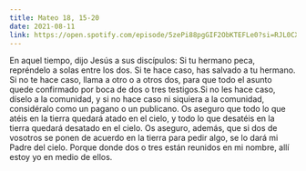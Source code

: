 ```yaml
---
title: Mateo 18, 15-20
date: 2021-08-11
link: https://open.spotify.com/episode/5zePi88pgGIF2ObKTEFLe0?si=RJL0CX4MQO6RdGZZRGr91g&utm_source=copy-link&dl_branch=1
---
```


En aquel tiempo, dijo Jesús a sus discípulos: Si tu hermano peca, repréndelo a solas
entre los dos.
Si te hace caso, has salvado a tu hermano.
Si no te hace caso, llama a otro o a otros dos, para que todo el asunto quede
confirmado por boca de dos o tres testigos.Si no les hace caso, díselo a la comunidad, y si no hace caso ni siquiera a la
comunidad, considéralo como un pagano o un publicano.
Os aseguro que todo lo que atéis en la tierra quedará atado en el cielo, y todo lo que
desatéis en la tierra quedará desatado en el cielo.
Os aseguro, además, que si dos de vosotros se ponen de acuerdo en la tierra para
pedir algo, se lo dará mi Padre del cielo.
Porque donde dos o tres están reunidos en mi nombre, allí estoy yo en medio de
ellos.
